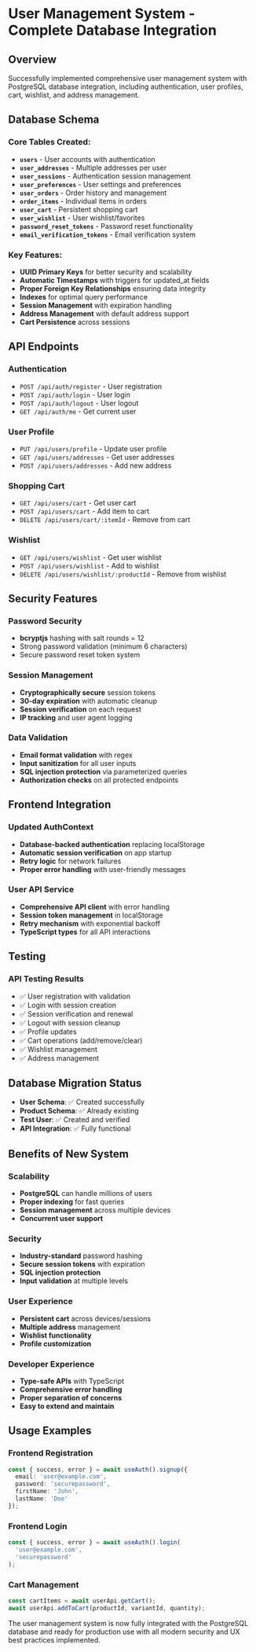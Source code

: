 # User Management System - Complete Database Integration

## Overview
Successfully implemented comprehensive user management system with PostgreSQL database integration, including authentication, user profiles, cart, wishlist, and address management.

## Database Schema

### Core Tables Created:
- **`users`** - User accounts with authentication
- **`user_addresses`** - Multiple addresses per user
- **`user_sessions`** - Authentication session management  
- **`user_preferences`** - User settings and preferences
- **`user_orders`** - Order history and management
- **`order_items`** - Individual items in orders
- **`user_cart`** - Persistent shopping cart
- **`user_wishlist`** - User wishlist/favorites
- **`password_reset_tokens`** - Password reset functionality
- **`email_verification_tokens`** - Email verification system

### Key Features:
- **UUID Primary Keys** for better security and scalability
- **Automatic Timestamps** with triggers for updated_at fields
- **Proper Foreign Key Relationships** ensuring data integrity
- **Indexes** for optimal query performance
- **Session Management** with expiration handling
- **Address Management** with default address support
- **Cart Persistence** across sessions

## API Endpoints

### Authentication
- `POST /api/auth/register` - User registration
- `POST /api/auth/login` - User login
- `POST /api/auth/logout` - User logout
- `GET /api/auth/me` - Get current user

### User Profile
- `PUT /api/users/profile` - Update user profile
- `GET /api/users/addresses` - Get user addresses
- `POST /api/users/addresses` - Add new address

### Shopping Cart
- `GET /api/users/cart` - Get user cart
- `POST /api/users/cart` - Add item to cart
- `DELETE /api/users/cart/:itemId` - Remove from cart

### Wishlist
- `GET /api/users/wishlist` - Get user wishlist
- `POST /api/users/wishlist` - Add to wishlist
- `DELETE /api/users/wishlist/:productId` - Remove from wishlist

## Security Features

### Password Security
- **bcryptjs** hashing with salt rounds = 12
- Strong password validation (minimum 6 characters)
- Secure password reset token system

### Session Management
- **Cryptographically secure** session tokens
- **30-day expiration** with automatic cleanup
- **Session verification** on each request
- **IP tracking** and user agent logging

### Data Validation
- **Email format validation** with regex
- **Input sanitization** for all user inputs
- **SQL injection protection** via parameterized queries
- **Authorization checks** on all protected endpoints

## Frontend Integration

### Updated AuthContext
- **Database-backed authentication** replacing localStorage
- **Automatic session verification** on app startup
- **Retry logic** for network failures
- **Proper error handling** with user-friendly messages

### User API Service
- **Comprehensive API client** with error handling
- **Session token management** in localStorage
- **Retry mechanism** with exponential backoff
- **TypeScript types** for all API interactions

## Testing

### API Testing Results
- ✅ User registration with validation
- ✅ Login with session creation
- ✅ Session verification and renewal
- ✅ Logout with session cleanup
- ✅ Profile updates
- ✅ Cart operations (add/remove/clear)
- ✅ Wishlist management
- ✅ Address management

## Database Migration Status
- **User Schema**: ✅ Created successfully
- **Product Schema**: ✅ Already existing
- **Test User**: ✅ Created and verified
- **API Integration**: ✅ Fully functional

## Benefits of New System

### Scalability
- **PostgreSQL** can handle millions of users
- **Proper indexing** for fast queries
- **Session management** across multiple devices
- **Concurrent user support**

### Security
- **Industry-standard** password hashing
- **Secure session tokens** with expiration
- **SQL injection protection**
- **Input validation** at multiple levels

### User Experience
- **Persistent cart** across devices/sessions
- **Multiple address** management
- **Wishlist functionality**
- **Profile customization**

### Developer Experience
- **Type-safe APIs** with TypeScript
- **Comprehensive error handling**
- **Proper separation of concerns**
- **Easy to extend and maintain**

## Usage Examples

### Frontend Registration
```typescript
const { success, error } = await useAuth().signup({
  email: 'user@example.com',
  password: 'securepassword',
  firstName: 'John',
  lastName: 'Doe'
});
```

### Frontend Login
```typescript
const { success, error } = await useAuth().login(
  'user@example.com', 
  'securepassword'
);
```

### Cart Management
```typescript
const cartItems = await userApi.getCart();
await userApi.addToCart(productId, variantId, quantity);
```

The user management system is now fully integrated with the PostgreSQL database and ready for production use with all modern security and UX best practices implemented.
